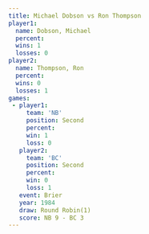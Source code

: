 ```yaml
---
title: Michael Dobson vs Ron Thompson
player1:               
  name: Dobson, Michael
  percent:             
  wins: 1              
  losses: 0            
player2:               
  name: Thompson, Ron  
  percent:             
  wins: 0              
  losses: 1            
games:
 - player1:          
     team: 'NB'      
     position: Second
     percent:        
     win: 1          
     loss: 0         
   player2:          
     team: 'BC'      
     position: Second
     percent:        
     win: 0          
     loss: 1         
   event: Brier        
   year: 1984          
   draw: Round Robin(1)
   score: NB 9 - BC 3  
---
```

